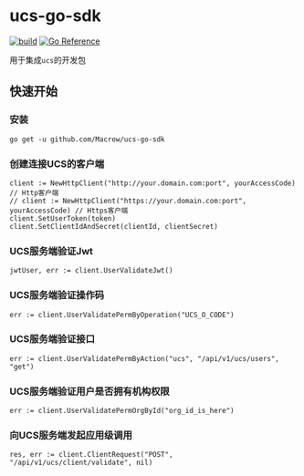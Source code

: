 # ucs-go-sdk

[![build](https://github.com/Macrow/ucs-go-sdk/actions/workflows/build.yml/badge.svg)](https://github.com/Macrow/ucs-go-sdk/actions/workflows/build.yml)
[![Go Reference](https://pkg.go.dev/badge/github.com/Macrow/ucs-go-sdk/v4.svg)](https://pkg.go.dev/github.com/Macrow/ucs-go-sdk)

用于集成```ucs```的开发包

## 快速开始

### 安装
```
go get -u github.com/Macrow/ucs-go-sdk
```

### 创建连接UCS的客户端
```
client := NewHttpClient("http://your.domain.com:port", yourAccessCode) // Http客户端
// client := NewHttpClient("https://your.domain.com:port", yourAccessCode) // Https客户端
client.SetUserToken(token)
client.SetClientIdAndSecret(clientId, clientSecret)
```

### UCS服务端验证Jwt
```
jwtUser, err := client.UserValidateJwt()
```

### UCS服务端验证操作码
```
err := client.UserValidatePermByOperation("UCS_O_CODE")
```

### UCS服务端验证接口
```
err := client.UserValidatePermByAction("ucs", "/api/v1/ucs/users", "get")
```

### UCS服务端验证用户是否拥有机构权限
```
err := client.UserValidatePermOrgById("org_id_is_here")
```

### 向UCS服务端发起应用级调用
```
res, err := client.ClientRequest("POST", "/api/v1/ucs/client/validate", nil)
```
